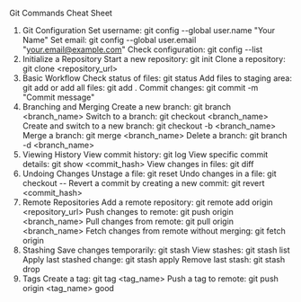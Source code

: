 Git Commands Cheat Sheet
1. Git Configuration
Set username:
git config --global user.name "Your Name"
Set email:
git config --global user.email "your.email@example.com"
Check configuration:
git config --list
2. Initialize a Repository
Start a new repository:
git init
Clone a repository:
git clone <repository_url>
3. Basic Workflow
Check status of files:
git status
Add files to staging area:
git add <filename>
or add all files:
git add .
Commit changes:
git commit -m "Commit message"
4. Branching and Merging
Create a new branch:
git branch <branch_name>
Switch to a branch:
git checkout <branch_name>
Create and switch to a new branch:
git checkout -b <branch_name>
Merge a branch:
git merge <branch_name>
Delete a branch:
git branch -d <branch_name>
5. Viewing History
View commit history:
git log
View specific commit details:
git show <commit_hash>
View changes in files:
git diff
6. Undoing Changes
Unstage a file:
git reset <filename>
Undo changes in a file:
git checkout -- <filename>
Revert a commit by creating a new commit:
git revert <commit_hash>
7. Remote Repositories
Add a remote repository:
git remote add origin <repository_url>
Push changes to remote:
git push origin <branch_name>
Pull changes from remote:
git pull origin <branch_name>
Fetch changes from remote without merging:
git fetch origin
8. Stashing
Save changes temporarily:
git stash
View stashes:
git stash list
Apply last stashed change:
git stash apply
Remove last stash:
git stash drop
9. Tags
Create a tag:
git tag <tag_name>
Push a tag to remote:
git push origin <tag_name>
good
